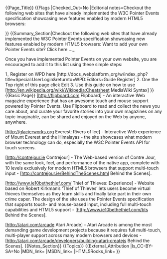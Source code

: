 {{Page_Title}}
{{Flags
|Checked_Out=No
|Editorial notes=Checkout the following web sites that have already implemented the W3C Pointer Events specification showcasing new features enabled by modern HTML5 browsers:

}}
{{Summary_Section|Checkout the following web sites that have already implemented the W3C Pointer Events specification showcasing new features enabled by modern HTML5 browsers:
Want to add your own Pointer Events site? Click here …_
 
Once you have implemented Pointer Events on your own website, you are encouraged to add it to this list using these simple steps:
 
1_       Register on WPD here [http://docs_webplatform_org/w/index_php?title=Special:UserLogin&returnto=WPD:Editors+Guide Register]
2.       One the Top right of this page click Edit
3.       Use this guide on how to use [http://en.wikipedia.org/wiki/Wikipedia:Cheatsheet MediaWiki Syntax]
}}
{{Basic Page}}
[http://flipboard.com Flipboard] - An interactive Web magazine experience that has an awesome touch and mouse support powered by Pointer Events. Use Flipboard to read and collect the news you care about, and curate your favorite stories into your own magazines on any topic imaginable, can be shared and enjoyed on the Web by anyone, anywhere.

[http://glacierworks.org Everest: Rivers of Ice] - Interactive Web experience of Mount Everest and the Himalayas - the site showcases what modern browser technology can do, especially the W3C Pointer Events API for touch screens.

[http://contrejour.ie Contrejour] - The Web-based version of Contre Jour, with the same look, feel, and performance of the native app, complete with 10 levels exclusively for modern HTML5 browsers that support multi-touch input - 
[http://contrejour.ie/BehindTheScenes.html Behind the Scenes].

[http://www.ie10bethethief.com/ Thief of Thieves: Experience] - Website based on Robert Kirkman’s ‘Thief of Thieves’ lets users become virtual thieves themselves as they learn skills and finally take part in their own crime caper. The design of the site uses the Pointer Events specification that supports touch- and mouse-based input, including full multi-touch capabilities and HTML5 support - 
[http://www.ie10bethethief.com/bts Behind the Scenes].

[http://atari.com/arcade Atari Arcade] - Atari Arcade is among the most demanding game development projects because it requires full multi-touch, multi-player support across many modern browsers and devices - [http://atari.com/arcade/developers/building-atari-createjs Behind the Scenes].
{{Notes_Section}}
{{Topics}}
{{External_Attribution
|Is_CC-BY-SA=No
|MDN_link=
|MSDN_link=
|HTML5Rocks_link=
}}